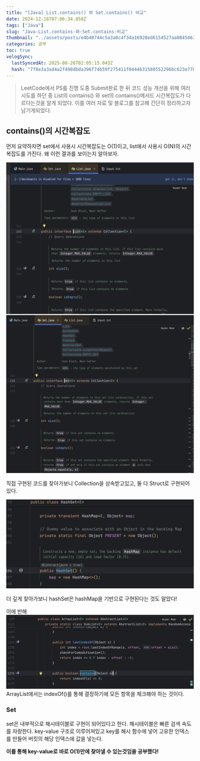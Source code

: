 ```yaml
---
title: "[Java] List.contains() 와 Set.contains() 비교"
date: 2024-12-16T07:06:34.858Z
tags: ["Java"]
slug: "Java-List.contains-와-Set.contains-비교"
thumbnail: "../assets/posts/e4b48744c5a3a0c4f34a16928ed6154527aa08454630357294757c3f37c9a8d7.png"
categories: 공부
toc: true
velogSync:
  lastSyncedAt: 2025-08-26T02:05:15.043Z
  hash: "7f8e3a3ad4a2f498dbda396f74b59f275411f0444631580552296bc623e7780f"
---
```


> LeetCode에서 PS를 진행 도중 Submit완료 한 뒤 코드 성능 개선을 위해 여러 시도를 하던 중 List의 contains() 와 set의 contains()메서드 시간복잡도가 다르다는것을 알게 되었다. 이를 여러 자료 및 블로그를 참고해 간단히 정리하고자 남기게되었다.

## contains()의 시간복잡도

먼저 요약하자면 set에서 사용시 시간복잡도는 O(1)이고, list에서 사용시 O(N)의 시간복잡도를 가진다. 왜 이런 결과를 보이는지 알아보자.


![](/assets/posts/e4b48744c5a3a0c4f34a16928ed6154527aa08454630357294757c3f37c9a8d7.png)![](/assets/posts/6c5968725a82aff9e392d0d3ce58bdd00935e5c42cd5ab8dcf1586a64e5b591c.png)

직접 구현된 코드를 찾아가보니 Collection을 상속받고있고, 둘 다 Struct로 구현되어있다.

![](/assets/posts/45a8a73d50fb6ebf0982773f09b95c31664e048f9bfe63e7eb7d32c07804d85d.png)

더 깊게 찾아가보니 hashSet은 hashMap을 기반으로 구현된다는 것도 알았다!

이에 반해
![](/assets/posts/e7cfebcf043b947d4915f99e94500265eccd96f395643c07ec337c45cf9d0bda.png)
ArrayList에서는 indexOf()를 통해 결정하기에 모든 항목을 체크해야 하는 것이다.

### Set
set은 내부적으로 해시테이블로 구현이 되어있다고 한다. 해시테이블은 빠른 검색 속도를 자랑한다. key-value 구조로 이루어져있고 key를 해시 함수에 넣어 고유한 인덱스를 만들어 버킷의 해당 인덱스에 값을 넣는다.

**이를 통해 key-value로 바로 O(1)만에 찾아낼 수 있는것임을 공부했다!**